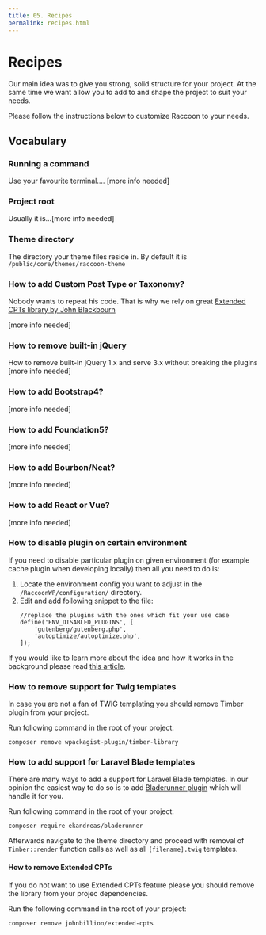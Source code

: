 ```yaml
---
title: 05. Recipes
permalink: recipes.html
---
```


# Recipes
Our main idea was to give you strong, solid structure for your project.
At the same time we want allow you to add to and shape the project to suit your needs.

Please follow the instructions below to customize Raccoon to your needs.

## Vocabulary

### Running a command
Use your favourite terminal....
[more info needed] 

### Project root
Usually it is...[more info needed]

### Theme directory
The directory your theme files reside in.
By default it is `/public/core/themes/raccoon-theme`

### How to add Custom Post Type or Taxonomy?
Nobody wants to repeat his code. 
That is why we rely on great [Extended CPTs library by John Blackbourn](https://github.com/johnbillion/extended-cpts)

[more info needed]

### How to remove built-in jQuery 
How to remove built-in jQuery 1.x and serve 3.x without breaking the plugins
[more info needed]

### How to add Bootstrap4?
[more info needed]

### How to add Foundation5?
[more info needed]

### How to add Bourbon/Neat?
[more info needed]

### How to add React or Vue?
[more info needed]

### How to disable plugin on certain environment
If you need to disable particular plugin on given environment (for example cache plugin when developing locally)
then all you need to do is:
1. Locate the environment config you want to adjust in the `/RaccoonWP/configuration/` directory.
1. Edit and add following snippet to the file:
    ``` 
    //replace the plugins with the ones which fit your use case
    define('ENV_DISABLED_PLUGINS', [
        'gutenberg/gutenberg.php',
        'autoptimize/autoptimize.php',
    ]);
    ```

If you would like to learn more about the idea and how it works in the background please read
[this article](https://kamilgrzegorczyk.com/2018/05/02/how-to-disable-plugins-on-certain-environment/).

### How to remove support for Twig templates
In case you are not a fan of TWIG templating you should remove Timber plugin from your project.

Run following command in the root of your project:
```
composer remove wpackagist-plugin/timber-library
```

### How to add support for Laravel Blade templates
There are many ways to add a support for Laravel Blade templates.
In our opinion the easiest way to do so is to add [Bladerunner plugin](https://github.com/ekandreas/bladerunner) which will handle it for you.

Run following command in the root of your project:
```
composer require ekandreas/bladerunner
``` 

Afterwards navigate to the theme directory and proceed with removal of `Timber::render` function calls as well as all `[filename].twig` templates.

#### How to remove Extended CPTs
If you do not want to use Extended CPTs feature please you should remove the library from your projec dependencies.

Run the following command in the root of your project:
```
composer remove johnbillion/extended-cpts
````